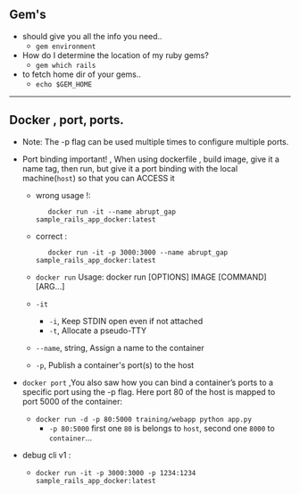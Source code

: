 
Gem's
------
- should give you all the info you need..
	- `gem environment`
- How do I determine the location of my ruby gems?
	- `gem which rails`
- to fetch home dir of your gems..
	- `echo $GEM_HOME`
-----------------------------------

Docker , port, ports. 
-----

* Note: The -p flag can be used multiple times to configure multiple ports.
* Port binding important! , When using dockerfile , build image, give it a name tag, then run, 
but give it a port binding with the local machine(`host`) so that you can ACCESS it

   * wrong usage !:
    
			docker run -it --name abrupt_gap sample_rails_app_docker:latest
            
   * correct : 
   
    		docker run -it -p 3000:3000 --name abrupt_gap sample_rails_app_docker:latest
        
   * `docker run` Usage:	docker run [OPTIONS] IMAGE [COMMAND] [ARG...]
	* `-it`
    	* `-i`,		Keep STDIN open even if not attached
    	*  `-t`,		Allocate a pseudo-TTY
   * `--name`,  string,	Assign a name to the container
   * `-p`,	Publish a container's port(s) to the host
* `docker port` ,You also saw how you can bind a container’s ports to a specific port using the -p flag. Here port 80 of the host is mapped to port 5000 of the container:
	* `docker run -d -p 80:5000 training/webapp python app.py`
    	- `-p 80:5000` first one `80` is belongs to `host`, second one `8000` to `container`...
* debug cli v1 :
	* `docker run -it -p 3000:3000 -p 1234:1234 sample_rails_app_docker:latest`
        

